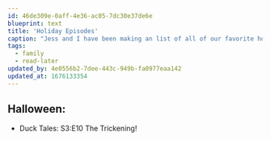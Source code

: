 ```yaml
---
id: 46de309e-0aff-4e36-ac05-7dc30e37de6e
blueprint: text
title: 'Holiday Episodes'
caption: "Jess and I have been making an list of all of our favorite holiday episodes, so we can watch them around that holiday. Unfortunately, with the new Slack changes we lost our list. I'll be updating this list whenever we come across a holiday episode."
tags:
  - family
  - read-later
updated_by: 4e0556b2-7dee-443c-949b-fa0977eaa142
updated_at: 1676133354
---
```

## Halloween:
- Duck Tales: S3:E10 The Trickening!